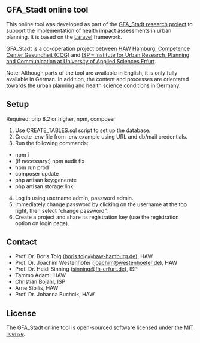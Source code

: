 ## GFA_Stadt online tool

This online tool was developed as part of the [GFA_Stadt research project](https://gfa-stadt.de) to support the implementation of health impact assessments in urban planning. It is based on the [Laravel](https://laravel.com) framework.

GFA_Stadt is a co-operation project between 
[HAW Hamburg, Competence Center Gesundheit (CCG)](https://www.haw-hamburg.de/ccg/) and
[ISP – Institute for Urban Research, Planning and Communication at University of Applied Sciences Erfurt](https://isp.fh-erfurt.de).

Note: Although parts of the tool are available in English, it is only fully available in German. In addition, the content and processes are orientated towards the urban planning and health science conditions in Germany.

## Setup

Required: php 8.2 or higher, npm, composer

1. Use CREATE_TABLES.sql script to set up the database.
2. Create .env file from .env.example using URL and db/mail credentials.
3. Run the following commands:
- npm i
- (if necessary:) npm audit fix
- npm run prod
- composer update
- php artisan key:generate
- php artisan storage:link
4. Log in using username admin, password admin.
5. Immediately change password by clicking on the username at the top right, then select “change password”.
6. Create a project and share its registration key (use the registration option on login page).

## Contact

- Prof. Dr. Boris Tolg ([boris.tolg@haw-hamburg.de](mailto:boris.tolg@haw-hamburg.de)), HAW
- Prof. Dr. Joachim Westenhöfer ([joachim@westenhoefer.de](mailto:joachim@westenhoefer.de)), HAW
- Prof. Dr. Heidi Sinning ([sinning@fh-erfurt.de](mailto:sinning@fh-erfurt.de)), ISP
- Tammo Adami, HAW
- Christian Bojahr, ISP
- Arne Sibilis, HAW
- Prof. Dr. Johanna Buchcik, HAW

## License

The GFA_Stadt online tool is open-sourced software licensed under the [MIT license](https://opensource.org/licenses/MIT).
